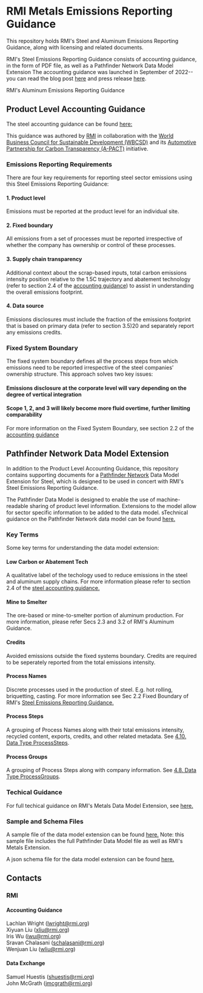 # RMI Metals Emissions Reporting Guidance
This repository holds RMI's Steel and Aluminum Emissions Reporting Guidance, along with licensing and related documents.

RMI's Steel Emissions Reporting Guidance consists of accounting guidance, in the form of PDF file, as well as a Pathfinder Network Data Model Extension The accounting guidance was launched in September of 2022--you can read the blog post [here](https://rmi.org/knowing-the-emissions-of-your-steel-supply-chain/) and press release [here](https://rmi.org/press-release/rmi-releases-guidance-to-cut-steel-industrys-climate-threat/).

RMI's Aluminum Emissions Reporting Guidance

## Product Level Accounting Guidance
The steel accounting guidance can be found [here:](https://github.com/RMI/steel-guidance/blob/main/RMI%20Horizon%20Zero%20Steel%20Guidance.pdf)

This guidance was authored by [RMI](https://rmi.org/) in collaboration with the [World Business Council for Sustainable Development (WBCSD)](https://www.wbcsd.org/) and its [Automotive Partnership for Carbon Transparency (A-PACT)](https://www.wbcsd.org/Pathways/Transport-Mobility/News/Leading-manufacturers-support-move-towards-better-emissions-measurement-for-the-automotive-industry) initiative.

### Emissions Reporting Requirements
There are four key requirements for reporting steel sector emissions using this Steel Emissions Reporting Guidance:

#### 1. Product level
Emissions must be reported at the product level for an individual site.

#### 2. Fixed boundary
All emissions from a set of processes must be reported irrespective of whether the company has
ownership or control of these processes.

#### 3. Supply chain transparency
Additional context about the scrap-based inputs, total carbon emissions intensity position relative to the 1.5C trajectory and abatement technology (refer to section 2.4 of the [accounting guidance](https://github.com/RMI/steel-guidance/blob/main/RMI%20Horizon%20Zero%20Steel%20Guidance.pdf)) to assist in understanding the overall emissions footprint.

#### 4. Data source
Emissions disclosures must include the fraction of the emissions footprint that is based on primary
data (refer to section 3.5)20 and separately report any emissions credits.

### Fixed System Boundary
The fixed system boundary defines all the process steps from which emissions need to be reported irrespective of the steel companies’ ownership structure. This approach solves two key issues:

#### Emissions disclosure at the corporate level will vary depending on the degree of vertical integration
#### Scope 1, 2, and 3 will likely become more fluid overtime, further limiting comparability

For more information on the Fixed System Boundary, see section 2.2 of the [accounting guidance](https://github.com/RMI/steel-guidance/blob/main/RMI%20Horizon%20Zero%20Steel%20Guidance.pdf)

## Pathfinder Network Data Model Extension
In addition to the Product Level Accounting Guidance, this repository contains supporting documents for a [Pathfinder Network](https://www.carbon-transparency.com/) Data Model Extension for Steel, which is designed to be used in concert with RMI's Steel Emissions Reporting Guidance.

The Pathfinder Data Model is designed to enable the use of machine-readable sharing of product level information. Extensions to the model allow for sector specific information to be added to the data model. sTechnical guidance on the Pathfinder Network data model can be found [here.](https://wbcsd.github.io/data-exchange-protocol/v2/)

### Key Terms
Some key terms for understanding the data model extension:

#### Low Carbon or Abatement Tech
  A qualitative label of the techology used to reduce emissions in the steel and aluminum supply chains. For more information please refer to section 2.4 of the [steel accounting guidance.](https://github.com/RMI/steel-guidance/blob/main/RMI%20Horizon%20Zero%20Steel%20Guidance.pdf)
  
#### Mine to Smelter
  The ore-based or mine-to-smelter portion of aluminum production. For more information, please refer Secs 2.3 and 3.2 of RMI's Aluminum Guidance.
  
#### Credits
  Avoided emissions outside the fixed systems boundary. Credits are required to be seperately reported from the total emissions intensity.
  
#### Process Names
  Discrete processes used in the production of steel. E.g. hot rolling, briquetting, casting. For more information see Sec 2.2 Fixed Boundary of RMI's [Steel Emissions Reporting Guidance.](https://github.com/RMI/steel-guidance/blob/main/RMI%20Horizon%20Zero%20Steel%20Guidance.pdf)

#### Process Steps
  A grouping of Process Names along with their total emissions intensity, recycled content, exports, credits, and other related metadata. See [4.10. Data Type ProcessSteps](https://github.com/RMI/metals-guidance/blob/main/specs/technical_specification.md#410-data-type-processsteps).

#### Process Groups
  A grouping of Process Steps along with company information. See [4.8. Data Type ProcessGroups](https://github.com/RMI/metals-guidance/blob/main/specs/technical_specification.md#48-data-type-processgroups).

### Techical Guidance
For full techical guidance on RMI's Metals Data Model Extension, see [here.](https://github.com/RMI/metals-guidance/blob/main/specs/technical_specification.md)

### Sample and Schema Files
A sample file of the data model extension can be found [here.](https://github.com/RMI/metals-guidance/blob/main/samples/metals_extension.json) Note: this sample file includes the full Pathfinder Data Model file as well as RMI's Metals Extension.

A json schema file for the data model extension can be found [here.](https://github.com/RMI/metals-guidance/blob/main/specs/metals_json_schema.json)

## Contacts

### RMI
#### Accounting Guidance
Lachlan Wright (lwright@rmi.org)<br>
Xiyuan Liu (xliu@rmi.org)<br>
Iris Wu (iwu@rmi.org)<br>
Sravan Chalasani (schalasani@rmi.org)<br>
Wenjuan Liu (wliu@rmi.org)<br>
#### Data Exchange
Samuel Huestis (shuestis@rmi.org)<br>
John McGrath (jmcgrath@rmi.org)
